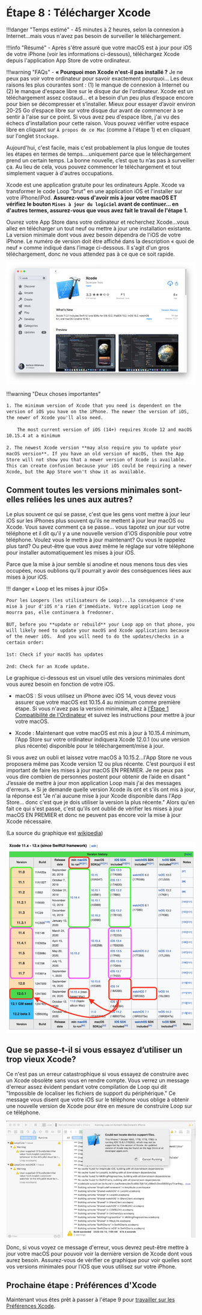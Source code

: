 # Étape 8 : Télécharger Xcode

!!!danger "Temps estimé"
    - 45 minutes à 2 heures, selon la connexion à Internet...mais vous n'avez pas besoin de surveiller le téléchargement.

!!!info "Résumé"
    - Après s'être assuré que votre macOS est à jour pour iOS de votre iPhone (voir les informations ci-dessous), téléchargez Xcode depuis l'application App Store de votre ordinateur.

!!!warning "FAQs"
    - **« Pourquoi mon Xcode n'est-il pas installé ?** Je ne peux pas voir votre ordinateur pour savoir exactement pourquoi... Les deux raisons les plus courantes sont : (1) le manque de connexion à Internet ou (2) le manque d'espace libre sur le disque dur de l'ordinateur. Xcode est un téléchargement assez costaud... et a besoin d’un peu plus d’espace encore pour bien se décompresser et s’installer. Mieux pour essayer d’avoir environ 20-25 Go d’espace libre sur votre disque dur avant de commencer à se sentir à l'aise sur ce point. Si vous avez peu d'espace libre, j'ai vu des échecs d'installation pour cette raison. Vous pouvez vérifier votre espace libre en cliquant sur `À propos de ce Mac` (comme à l'étape 1) et en cliquant sur l'onglet `Stockage`.

Aujourd'hui, c'est facile, mais c'est probablement la plus longue de toutes les étapes en termes de temps....uniquement parce que le téléchargement prend un certain temps. La bonne nouvelle, c’est que tu n’as pas à surveiller ça. Au lieu de cela, vous pouvez commencer le téléchargement et tout simplement vaquer à d'autres occupations.

Xcode est une application gratuite pour les ordinateurs Apple. Xcode va transformer le code Loop "brut" en une application iOS et l'installer sur votre iPhone/iPod. **Assurez-vous d'avoir mis à jour votre macOS ET vérifiez le bouton `Mises à jour du logiciel` avant de continuer... en d'autres termes, assurez-vous que vous avez fait le travail de l'étape 1.**

Ouvrez votre App Store dans votre ordinateur et recherchez Xcode...vous allez en télécharger un tout neuf ou mettre à jour une installation existante. La version minimale dont vous avez besoin dépendra de l'iOS de votre iPhone. Le numéro de version doit être affiché dans la description « quoi de neuf » comme indiqué dans l’image ci-dessous. Il s'agit d'un gros téléchargement, donc ne vous attendez pas à ce que ce soit rapide.

![../img/xcode.png](img/xcode.png)

!!!warning "Deux choses importantes"

    1. The minimum version of Xcode that you need is dependent on the version of iOS you have on the iPhone. The newer the version of iOS, the newer of Xcode you'll also need.

        The most current version of iOS (14+) requires Xcode 12 and macOS 10.15.4 at a minimum

    2. The newest Xcode version **may also require you to update your macOS version**. If you have an old version of macOS, then the App Store will not show you that a newer version of Xcode is available. This can create confusion because your iOS could be requiring a newer Xcode, but the App Store won't show it as available.

## Comment toutes les versions minimales sont-elles reliées les unes aux autres?

Le plus souvent ce qui se passe, c'est que les gens vont mettre à jour leur iOS sur les iPhones plus souvent qu'ils ne mettent à jour leur macOS ou Xcode.  Vous savez comment ça se passe... vous tapotez un jour sur votre téléphone et il dit qu'il y a une nouvelle version d'iOS disponible pour votre téléphone. Voulez vous le mettre à jour maintenant? Ou vous le rappelez plus tard? Ou peut-être que vous avez même le réglage sur votre téléphone pour installer automatiquement les mises à jour iOS.

Parce que la mise à jour semble si anodine et nous menons tous des vies occupées, nous oublions qu’il pourrait y avoir des conséquences liées aux mises à jour iOS.

!!! danger « Loop et les mises à jour iOS»

    Pour les Loopers (les utilisateurs de Loop)...la conséquence d'une mise à jour d'iOS n'a rien d'immédiate. Votre application Loop ne mourra pas, elle continuera à fredonner. 
    
    BUT, before you **update or rebuild** your Loop app on that phone, you will likely need to update your macOS and Xcode applications because of the newer iOS.  And you will need to do the updates/checks in a certain order:
    
    1st: Check if your macOS has updates
    
    2nd: Check for an Xcode update.

Le graphique ci-dessous est un visuel utile des versions minimales dont vous aurez besoin en fonction de votre iOS.

* macOS : Si vous utilisez un iPhone avec iOS 14, vous devez vous assurer que votre macOS est 10.15.4 au minimum comme première étape. Si vous n'avez pas la version minimale, allez à [l'Étape 1 Compatibilité de l'Ordinateur](step1.md#check-your-macos) et suivez les instructions pour mettre à jour votre macOS.

* Xcode : Maintenant que votre macOS est mis à jour à 10.15.4 minimum, l'App Store sur votre ordinateur indiquera Xcode 12.0.1 (ou une version plus récente) disponible pour le téléchargement/mise à jour.

Si vous avez un oubli et laissez votre macOS à 10.15.2...l'App Store ne vous proposera même pas Xcode version 12 ou plus récente. C’est pourquoi il est important de faire les mises à jour macOS EN PREMIER. Je ne peux pas vous dire combien de personnes postent pour obtenir de l’aide en disant " J’essaie de mettre à jour mon application Loop mais j'ai des messages d'erreurs. » Si je demande quelle version Xcode ils ont et s'ils ont mis à jour, la réponse est "Je n'ai aucune mise à jour Xcode disponible dans l'App Store... donc c'est que je dois utiliser la version la plus récente." Alors qu'en fait ce qui s'est passé, c'est qu'ils ont oublié de vérifier les mises à jour macOS EN PREMIER et donc ne peuvent pas encore voir la mise à jour Xcode nécessaire.

(La source du graphique est [wikipedia](https://en.wikipedia.org/wiki/Xcode))

![img/minimum-related.png](img/minimum-related.png)

## Que se passe-t-il si vous essayez d’utiliser un trop vieux Xcode?

Ce n'est pas un erreur catastrophique si vous essayez de construire avec un Xcode obsolète sans vous en rendre compte. Vous verrez un message d'erreur assez évident pendant votre compilation de Loop qui dit "Impossible de localiser les fichiers de support du périphérique." Ce message vous disent que votre iOS sur le téléphone vous oblige à obtenir une nouvelle version de Xcode pour être en mesure de construire Loop sur ce téléphone.

![../img/device-support-files.jpg](img/device-support-files.jpg)

Donc, si vous voyez ce message d'erreur, vous devrez peut-être mettre à jour votre macOS pour pouvoir voir la dernière version de Xcode dont vous aurez besoin. Assurez-vous de vérifier ce graphique pour voir quelles sont vos versions minimales pour l’iOS que vous utilisez sur votre iPhone.

## Prochaine étape : Préférences d'Xcode

Maintenant vous êtes prêt à passer à l'étape 9 pour [travailler sur les Préférences Xcode](step9.md).
